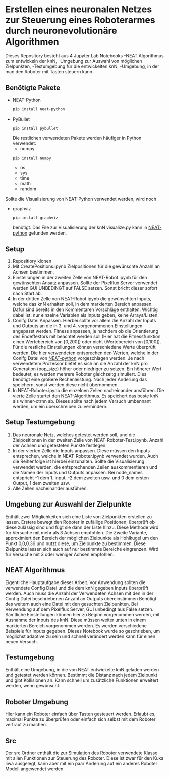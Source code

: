 # Erstellen eines neuronalen Netzes zur Steuerung eines Roboterarmes durch neuronevolutionäre Algorithmen

Dieses Repository besteht aus 4 Jupyter Lab Notebooks
-NEAT Algorithmus zum entwickeln der knN,
-Umgebung zur Auswahl von möglichen Zielpunkten,
-Testumgebung für die entwickelten knN,
-Umgebung, in der man den Roboter mit Tasten steuern kann.

## Benötigte Pakete
* NEAT-Python
  ```sh
  pip install neat-python
  ```
* PyBullet
  ```sh
  pip install pybullet
  ```
  Die restlichen verwendeten Pakete werden häufiger in Python verwendet:
  * numpy
  ```sh
  pip install numpy
  ```
  * os
  * sys
  * time
  * math
  * random
  
Sollte die Visualisierung von NEAT-Python verwendet werden, wird noch 
* graphviz
  ```sh
  pip install graphviz
  ```
  benötigt. Das File zur Visualisierung der knN visualize.py kann in [NEAT-python](https://github.com/CodeReclaimers/neat-python/tree/master/examples/xor) gefunden werden.
  
  
## Setup
  1. Repositiory klonen
  2. Mit CreatePositions.ipynb Zielpositionen für die gewünschte Anzahl an Achsen bestimmen.
  3. Einstellungen in der zweiten Zelle von NEAT-Robot.ipynb für den gewünschten Ansatz anpassen. Sollte der Pixelflux Server verwendet werden GUI UNBEDINGT auf FALSE setzen. Sonst bricht dieser sofort nach Start ab.
  4. In der dritten Zelle von NEAT-Robot.ipynb die gewünschten Inputs, welche das knN erhalten soll, in dem markierten Bereich anpassen. Dafür sind bereits in den Kommentaren Vorschläge enthalten. Wichtig dabei ist: nur einzelne Variablen als Inputs geben, keine Arrays/Listen.
  5. Conifg Datei Anpassen. Hierbei sollte vor allem die Anzahl der Inputs und Outputs an die in 3. und 4. vorgenommenen Einstellungen angepasst werden. Fitness anpassen, je nachdem ob die Orientierung des Endeffektors mit beachtet werden soll (Hier hat die Fitnessfunktion einen Wertebereich von [0,200]) oder nicht (Wertebereich von [0,100]). Für die restliche Einstellungen können verschiedene Werte überprüft werden. Die hier verwendeten entsprechen den Werten, welche in der Conifg Datei von [NEAT-python](https://github.com/CodeReclaimers/neat-python/tree/master) vorgeschlagen werden. Je nach verwendetem Prozessor bietet es sich an die Anzahl der knN pro Generation (pop_size) höher oder niedriger zu setzen. Ein höherer Wert bedeutet, es werden mehrere Roboter gleichzeitg simuliert. Dies benötigt eine größere Rechenleistung. Nach jeder Änderung das speichern, sonst werden diese nicht übernommen.
  6. In NEAT-Roboter.ipynb die einzelnen Zellen nacheinander ausführen. Die vierte Zelle startet den NEAT-Algorithmus. Es speichert das beste knN als winner-ctrnn ab. Dieses sollte nach jedem Versuch umbennant werden, um ein überschreiben zu verhindern.

## Setup Testumgebung
1. Das neuronale Netz, welches getestet werden soll, und die Zielpositionen in der zweiten Zelle von NEAT-Roboter-Test.ipynb. Anzahl der Achsen und getesteten Punkte festlegen.
2. In der vierten Zelle die Inputs anpassen. Diese müssen den Inputs entsprechen, welche in NEAT-Roboter.ipynb verwendet wurden. Auch die Reihenfolge ist hierbei einzuhalten. Sollte die Visualisierung verwendet werden, die entsprechenden Zeilen auskommentieren und die Namen der Inputs und Outputs anpassen. Bei node_names entspricht -1 dem 1. input, -2 dem zweiten usw. und 0 dem ersten Output, 1 dem zweiten usw.
3. Alle Zellen nacheinander ausführen.

## Umgebung zur Auswahl der Zielpunkte
Enthält zwei Möglichkeiten sich eine Liste von Zielpunkten erstellen zu lassen. Erstere bewegt den Roboter in zufällige Positionen, überprüft ob diese zulässig sind und fügt sie dann der Liste hinzu. Diese Methode wird für Versuche mit mehr als 3 Achsen empfohlen.
Die Zweite Variante, approximiert den Bereich der möglichen Zielpunkte als Hohlkugel um den Punkt 0,0,0.36 und nutzt diese, um Zielpunkte zu bestimmen.  Diese Zielpunkte lassen sich auch auf nur bestimmte Bereiche eingrenzen. Wird für Versuche mit 3 oder weniger Achsen empfohlen.

## NEAT Algorithmus
Eigentliche Hauptaufgabe dieser Arbeit. Vor Anwendung sollten die verwendete Config Datei und die dem knN gegeben Inputs überprüft werden. Auch muss die Anzahl der Verwendeten Achsen mit den in der Config Datei beschriebenen Anzahl an Outputs übereinstimmen
Benötigt des weitern auch eine Datei mit den gesuchten Zielpunkten. Bei Verwendung auf dem Pixelflux Server, GUI unbedingt aus False setzen. Sämtliche Einstellungen können hier zu Beginn vorgenommen werden, mit Ausnahme der Inputs des knN. Diese müssen weiter unten in einem markierten Bereich vorgenommen werden. Es werden verschiedene Beispiele für Inputs gegeben.
Dieses Notebook wurde so geschrieben, um möglichst adaptive zu sein und schnell verändert werden kann für einen neuen Versuch.

## Testumgebung
Enthält eine Umgebung, in die von NEAT entwickelte knN geladen werden und getestet werden können. Bestimmt die Distanz nach jedem Zielpunkt und gibt Kollisionen an. Kann schnell um zusätzliche Funktionen erweitert werden, wenn gewünscht.

## Roboter Umgebung
Hier kann ein Roboter einfach über Tasten gesteuert werden. Erlaubt es, maximal Punkte zu überprüfen oder einfach sich selbst mit dem Roboter vertraut zu machen.

## Src
Der src Ordner enthält die zur Simulation des Roboter verwendete Klasse mit allen Funktionen zur Steuerung des Roboter. Diese ist zwar für den Kuka Iiwa ausgelegt, kann aber mit ein paar Änderung auf ein anderes Roboter Modell angewendet werden.
